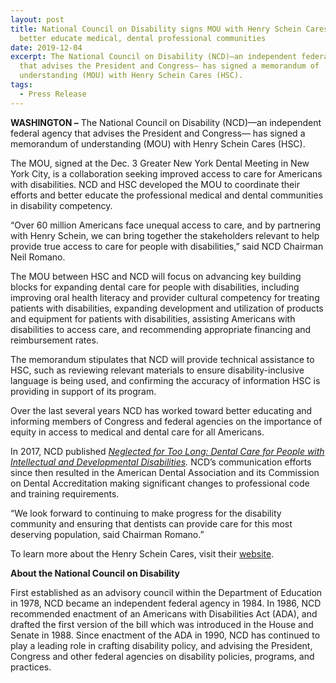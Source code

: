 ```yaml
---
layout: post
title: National Council on Disability signs MOU with Henry Schein Cares to
  better educate medical, dental professional communities
date: 2019-12-04
excerpt: The National Council on Disability (NCD)—an independent federal agency
  that advises the President and Congress— has signed a memorandum of
  understanding (MOU) with Henry Schein Cares (HSC).
tags:
  - Press Release
---
```


**WASHINGTON –** The National Council on Disability (NCD)—an independent federal agency that advises the President and Congress— has signed a memorandum of understanding (MOU) with Henry Schein Cares (HSC).

The MOU, signed at the Dec. 3 Greater New York Dental Meeting in New York City, is a collaboration seeking improved access to care for Americans with disabilities. NCD and HSC developed the MOU to coordinate their efforts and better educate the professional medical and dental communities in disability competency.

“Over 60 million Americans face unequal access to care, and by partnering with Henry Schein, we can bring together the stakeholders relevant to help provide true access to care for people with disabilities,” said NCD Chairman Neil Romano.

The MOU between HSC and NCD will focus on advancing key building blocks for expanding dental care for people with disabilities, including improving oral health literacy and provider cultural competency for treating patients with disabilities, expanding development and utilization of products and equipment for patients with disabilities, assisting Americans with disabilities to access care, and recommending appropriate financing and reimbursement rates.

The memorandum stipulates that NCD will provide technical assistance to HSC, such as reviewing relevant materials to ensure disability-inclusive language is being used, and confirming the accuracy of information HSC is providing in support of its program.

Over the last several years NCD has worked toward better educating and informing members of Congress and federal agencies on the importance of equity in access to medical and dental care for all Americans.

In 2017, NCD published *[Neglected for Too Long: Dental Care for People with Intellectual and Developmental Disabilities](https://ncd.gov/publications/2017/dental-issue-brief).* NCD’s communication efforts since then resulted in the American Dental Association and its Commission on Dental Accreditation making significant changes to professional code and training requirements.

“We look forward to continuing to make progress for the disability community and ensuring that dentists can provide care for this most deserving population, said Chairman Romano.”

To learn more about the Henry Schein Cares, visit their [website](https://www.henryschein.com/us-en/corporate/access-to-care.aspx).

**About the National Council on Disability**

First established as an advisory council within the Department of Education in 1978, NCD became an independent federal agency in 1984. In 1986, NCD recommended enactment of an Americans with Disabilities Act (ADA), and drafted the first version of the bill which was introduced in the House and Senate in 1988. Since enactment of the ADA in 1990, NCD has continued to play a leading role in crafting disability policy, and advising the President, Congress and other federal agencies on disability policies, programs, and practices.
